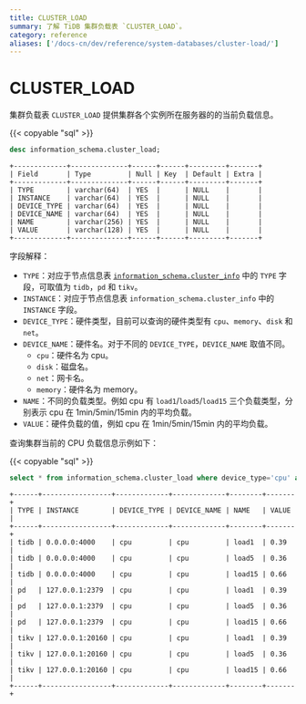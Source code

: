 ```yaml
---
title: CLUSTER_LOAD
summary: 了解 TiDB 集群负载表 `CLUSTER_LOAD`。
category: reference
aliases: ['/docs-cn/dev/reference/system-databases/cluster-load/']
---
```


# CLUSTER_LOAD

集群负载表 `CLUSTER_LOAD` 提供集群各个实例所在服务器的的当前负载信息。

{{< copyable "sql" >}}

```sql
desc information_schema.cluster_load;
```

```
+-------------+--------------+------+------+---------+-------+
| Field       | Type         | Null | Key  | Default | Extra |
+-------------+--------------+------+------+---------+-------+
| TYPE        | varchar(64)  | YES  |      | NULL    |       |
| INSTANCE    | varchar(64)  | YES  |      | NULL    |       |
| DEVICE_TYPE | varchar(64)  | YES  |      | NULL    |       |
| DEVICE_NAME | varchar(64)  | YES  |      | NULL    |       |
| NAME        | varchar(256) | YES  |      | NULL    |       |
| VALUE       | varchar(128) | YES  |      | NULL    |       |
+-------------+--------------+------+------+---------+-------+
```

字段解释：

* `TYPE`：对应于节点信息表 [`information_schema.cluster_info`](/system-tables/system-table-cluster-info.md) 中的 `TYPE` 字段，可取值为 `tidb`，`pd` 和 `tikv`。
* `INSTANCE`：对应于节点信息表 `information_schema.cluster_info` 中的 `INSTANCE` 字段。
* `DEVICE_TYPE`：硬件类型，目前可以查询的硬件类型有 `cpu`、`memory`、`disk` 和 `net`。
* `DEVICE_NAME`：硬件名。对于不同的 `DEVICE_TYPE`，`DEVICE_NAME` 取值不同。
    * `cpu`：硬件名为 cpu。
    * `disk`：磁盘名。
    * `net`：网卡名。
    * `memory`：硬件名为 memory。
* `NAME`：不同的负载类型。例如 cpu 有 `load1`/`load5`/`load15` 三个负载类型，分别表示 cpu 在 1min/5min/15min 内的平均负载。
* `VALUE`：硬件负载的值，例如 cpu 在 1min/5min/15min 内的平均负载。

查询集群当前的 CPU 负载信息示例如下：

{{< copyable "sql" >}}

```sql
select * from information_schema.cluster_load where device_type='cpu' and device_name='cpu';
```

```
+------+-----------------+-------------+-------------+--------+-------+
| TYPE | INSTANCE        | DEVICE_TYPE | DEVICE_NAME | NAME   | VALUE |
+------+-----------------+-------------+-------------+--------+-------+
| tidb | 0.0.0.0:4000    | cpu         | cpu         | load1  | 0.39  |
| tidb | 0.0.0.0:4000    | cpu         | cpu         | load5  | 0.36  |
| tidb | 0.0.0.0:4000    | cpu         | cpu         | load15 | 0.66  |
| pd   | 127.0.0.1:2379  | cpu         | cpu         | load1  | 0.39  |
| pd   | 127.0.0.1:2379  | cpu         | cpu         | load5  | 0.36  |
| pd   | 127.0.0.1:2379  | cpu         | cpu         | load15 | 0.66  |
| tikv | 127.0.0.1:20160 | cpu         | cpu         | load1  | 0.39  |
| tikv | 127.0.0.1:20160 | cpu         | cpu         | load5  | 0.36  |
| tikv | 127.0.0.1:20160 | cpu         | cpu         | load15 | 0.66  |
+------+-----------------+-------------+-------------+--------+-------+
```